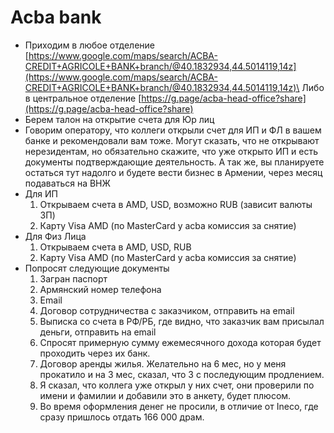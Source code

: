 # Acba bank

* Приходим в любое отделение [https://www.google.com/maps/search/ACBA-CREDIT+AGRICOLE+BANK+branch/@40.1832934,44.5014119,14z](https://www.google.com/maps/search/ACBA-CREDIT+AGRICOLE+BANK+branch/@40.1832934,44.5014119,14z)\
  Либо в центральное отделение [https://g.page/acba-head-office?share](https://g.page/acba-head-office?share)
* Берем талон на открытие счета для Юр лиц
* Говорим оператору, что коллеги открыли счет для ИП и ФЛ в вашем банке и рекомендовали вам тоже. Могут сказать, что не открывают нерезидентам, но обязательно скажите, что уже открыто ИП и есть документы подтверждающие деятельность. А так же, вы планируете остаться тут надолго и будете вести бизнес в Армении, через месяц подаваться на ВНЖ
* Для ИП
  1. Открываем счета в AMD, USD, возможно RUB (зависит валюты ЗП)
  2. Карту Visa AMD (по MasterCard у acba комиссия за снятие)
* Для Физ Лица
  1. Открываем счета в AMD, USD, RUB
  2. Карту Visa AMD (по MasterCard у acba комиссия за снятие)
* Попросят следующие документы
  1. Загран паспорт
  2. Армянский номер телефона
  3. Email
  4. Договор сотрудничества с заказчиком, отправить на email
  5. Выписка со счета в РФ/РБ, где видно, что заказчик вам присылал деньги, отправить на email
  6. Спросят примерную сумму ежемесячного дохода которая будет проходить через их банк.
  7. Договор аренды жилья. Желательно на 6 мес, но у меня прокатило и на 3 мес, сказал, что 3 с последующим продлением.
  8. Я сказал, что коллега уже открыл у них счет, они проверили по имени и фамилии и добавили это в анкету, будет плюсом.
  9. Во время оформления денег не просили, в отличие от Ineco, где сразу пришлось отдать 166 000 драм.
